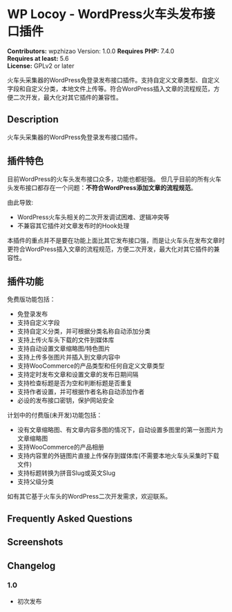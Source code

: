 # WP Locoy - WordPress火车头发布接口插件

**Contributors:** wpzhizao
Version: 1.0.0
**Requires PHP:** 7.4.0  \
**Requires at least:** 5.6 \
**License:** GPLv2 or later

火车头采集器的WordPress免登录发布接口插件。支持自定义文章类型、自定义字段和自定义分类，本地文件上传等。符合WordPress插入文章的流程规范，方便二次开发，最大化对其它插件的兼容性。

## Description

火车头采集器的WordPress免登录发布接口插件。

## 插件特色

目前WordPress的火车头发布接口众多，功能也都挺强。
但几乎目前的所有火车头发布接口都存在一个问题：**不符合WordPress添加文章的流程规范**。

由此导致:

* WordPress火车头相关的二次开发调试困难、逻辑冲突等
* 不兼容其它插件对文章发布时的Hook处理

本插件的重点并不是要在功能上面比其它发布接口强，而是让火车头在发布文章时更符合WordPress插入文章的流程规范，方便二次开发，最大化对其它插件的兼容性。

## 插件功能

免费版功能包括：

* 免登录发布
* 支持自定义字段
* 支持自定义分类，并可根据分类名称自动添加分类
* 支持上传火车头下载的文件到媒体库
* 支持自动设置文章缩略图/特色图片
* 支持上传多张图片并插入到文章内容中
* 支持WooCommerce的产品类型和任何自定义文章类型
* 支持定时发布文章和设置文章的发布日期间隔
* 支持检查标题是否为空和判断标题是否重复
* 支持作者设置，并可根据作者名称自动添加作者
* 必设的发布接口密钥，保护网站安全

计划中的付费版(未开发)功能包括：

* 没有文章缩略图、有文章内容多图的情况下，自动设置多图里的第一张图片为文章缩略图
* 支持WooCommerce的产品相册
* 支持内容里的外链图片直接上传保存到媒体库(不需要本地火车头采集时下载文件)
* 支持标题转换为拼音Slug或英文Slug
* 支持父级分类

如有其它基于火车头的WordPress二次开发需求，欢迎联系。

## Frequently Asked Questions



## Screenshots



## Changelog

### 1.0

* 初次发布
